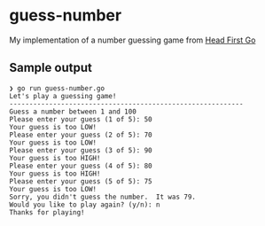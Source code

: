 # guess-number
My implementation of a number guessing game from [Head First Go](http://headfirstgo.com/)

## Sample output

```
❯ go run guess-number.go
Let's play a guessing game!
-----------------------------------------------------------
Guess a number between 1 and 100
Please enter your guess (1 of 5): 50
Your guess is too LOW! 
Please enter your guess (2 of 5): 70
Your guess is too LOW! 
Please enter your guess (3 of 5): 90
Your guess is too HIGH! 
Please enter your guess (4 of 5): 80
Your guess is too HIGH! 
Please enter your guess (5 of 5): 75
Your guess is too LOW! 
Sorry, you didn't guess the number.  It was 79.
Would you like to play again? (y/n): n
Thanks for playing!
```
